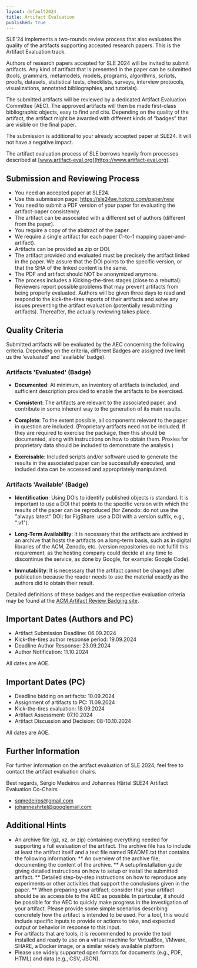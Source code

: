 ```yaml
---
layout: default2024
title: Artifact Evaluation
published: true
---
```

SLE'24 implements a two-rounds review process that also evaluates the quality of the artifacts supporting accepted research papers. This is the Artifact Evaluation track.

Authors of research papers accepted for SLE 2024 will be invited to submit artifacts. Any kind of artifact that is presented in the paper can be submitted (tools, grammars, metamodels, models, programs, algorithms, scripts, proofs, datasets, statistical tests, checklists, surveys, interview protocols, visualizations, annotated bibliographies, and tutorials).

The submitted artifacts will be reviewed by a dedicated Artifact Evaluation Committee (AEC). The approved artifacts will then be made first-class bibliographic objects, easy to find and cite. Depending on the quality of the artifact, the artifact might be awarded with different kinds of “badges” that are visible on the final paper.

The submission is additional to your already accepted paper at SLE24. It will not have a negative impact.

The artifact evaluation process of SLE borrows heavily from processes described at [www.artifact-eval.org](https://www.artifact-eval.org).

##  Submission and Reviewing Process

* You need an accepted paper at SLE24.
* Use this submission page: https://sle24ae.hotcrp.com/paper/new
* You need to submit a PDF version of your paper for evaluating the artifact-paper consistency.
* The artifact can be associated with a different set of authors (different from the paper). 
* You require a copy of the abstract of the paper.
* We require a single artifact for each paper (1-to-1 mapping paper-and-artifact).
* Artifacts can be provided as zip or DOI.
* The artifact provided and evaluated must be precisely the artifact linked in the paper. We assure that the DOI points to the specific version, or that the SHA of the linked content is the same.
* The PDF and artifact should NOT be anonymized anymore.
* The process includes a Kicking-the-tires stages (close to a rebuttal): Reviewers report possible problems that may prevent artifacts from being properly evaluated. Authors will be given three days to read and respond to the kick-the-tires reports of their artifacts and solve any issues preventing the artifact evaluation (potentially resubmitting artifacts). Thereafter, the actually reviewing takes place.

##  Quality Criteria
Submitted artifacts will be evaluated by the AEC concerning the following criteria. Depending on the criteria, different Badges are assigned (we limit us the 'evaluated' and 'available' badge).

### Artifacts 'Evaluated' (Badge)

* **Documented**: At minimum, an inventory of artifacts is included, and sufficient description provided to enable the artifacts to be exercised.

* **Consistent**: The artifacts are relevant to the associated paper, and contribute in some inherent way to the generation of its main results.

* **Complete**: To the extent possible, all components relevant to the paper in question are included. (Proprietary artifacts need not be included. If they are required to exercise the package, then this should be documented, along with instructions on how to obtain them. Proxies for proprietary data should be included to demonstrate the analysis.)

* **Exercisable**: Included scripts and/or software used to generate the results in the associated paper can be successfully executed, and included data can be accessed and appropriately manipulated.

### Artifacts 'Available' (Badge)

* **Identification**: Using DOIs to identify published objects is standard. It is important to use a DOI that points to the specific version with which the results of the paper can be reproduced (for Zenodo: do not use the "always latest" DOI; for FigShare: use a DOI with a version suffix, e.g., ".v1").

* **Long-Term Availability**: It is necessary that the artifacts are archived in an archive that hosts the artifacts on a long-term basis, such as in digital libraries of the ACM, Zenodo, etc. (version repositories do not fulfill this requirement, as the hosting company could decide at any time to discontinue the service, as done by Google, for example: Google Code).

* **Immutability**: It is necessary that the artifact cannot be changed after publication because the reader needs to use the material exactly as the authors did to obtain their result.

Detailed definitions of these badges and the respective evaluation criteria may be found at the [ACM Artifact Review Badging site](https://www.acm.org/publications/policies/artifact-review-and-badging-current).

##   Important Dates (Authors and PC)

* Artifact Submission Deadline: 06.09.2024 
* Kick-the-tires author response period: 19.09.2024
* Deadline Author Response: 23.09.2024
* Author Notification: 11.10.2024

All dates are AOE.

##   Important Dates (PC)

* Deadline bidding on artifacts: 10.09.2024
* Assignment of artifacts to PC: 11.09.2024 
* Kick-the-tires evaluation: 18.09.2024 
* Artifact Assessment: 07.10.2024
* Artifact Discussion and Decision: 08-10.10.2024

All dates are AOE.

##   Further Information
For further information on the artifact evaluation of SLE 2024, feel free to contact the artifact evaluation chairs.

Best regards,
Sérgio Medeiros and Johannes Härtel
SLE24 Artifact Evaluation Co-Chairs

* sqmedeiros@gmail.com
* johanneshrtel@googlemail.com

##   Additional Hints

* An archive file (gz, xz, or zip) containing everything needed for supporting a full evaluation of the artifact. The archive file has to include at least the artifact itself and a text file named README.txt that contains the following information:
** An overview of the archive file, documenting the content of the archive.
** A setup/installation guide giving detailed instructions on how to setup or install the submitted artifact.
** Detailed step-by-step instructions on how to reproduce any experiments or other activities that support the conclusions given in the paper.
** When preparing your artifact, consider that your artifact should be as accessible to the AEC as possible. In particular, it should be possible for the AEC to quickly make progress in the investigation of your artifact. Please provide some simple scenarios describing concretely how the artifact is intended to be used. For a tool, this would include specific inputs to provide or actions to take, and expected output or behavior in response to this input.
* For artifacts that are tools, it is recommended to provide the tool installed and ready to use on a virtual machine for VirtualBox, VMware, SHARE, a Docker image, or a similar widely available platform.
* Please use widely supported open formats for documents (e.g., PDF, HTML) and data (e.g., CSV, JSON).